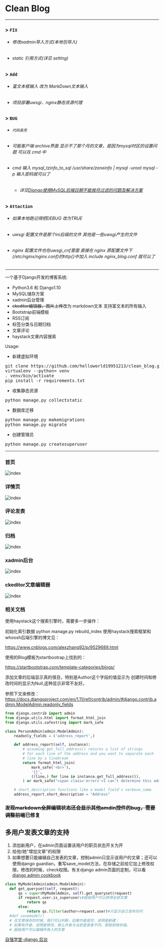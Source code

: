 # Clean Blog
---

###  > `FIX`

+ ###### 修改xadmin导入方式(本地包导入)
+ ###### static 引用方式(详见 setting)

### > `Add`

+ ###### 富文本框输入 改为 MarkDown文本输入 
+ ###### 项目部署uwsgi、nginx静态资源代理

### > `BUG`

+ ###### `代码高亮`
+ ###### 可能客户端 archive界面 显示不了那个月的文章，是因为mysql时区的设置问题 可以在 cmd 中
+ ######    cmd 输入 mysql_tzinfo_to_sql /usr/share/zoneinfo | mysql -uroot mysql -p 输入密码就可以了
   - ###### 详见[Django使用MySQL后端日期不能按月过滤的问题及解决方案](https://chowyi.com/Django%E4%BD%BF%E7%94%A8MySQL%E5%90%8E%E7%AB%AF%E6%97%A5%E6%9C%9F%E4%B8%8D%E8%83%BD%E6%8C%89%E6%9C%88%E8%BF%87%E6%BB%A4%E7%9A%84%E9%97%AE%E9%A2%98%E5%8F%8A%E8%A7%A3%E5%86%B3%E6%96%B9%E6%A1%88/ "Heading link")
   
### > `Attaction`

+ ###### 如果本地跑记得把DEBUG 改为TRUE
+ ###### uwsgi 配置文件是那个ini后缀的文件 其他是一些uwsgi产生的文件
+ ###### nginx 配置文件也在uwsgi_cnf里面 直接在 nginx 原配置文件下(/etc/nginx/nginx.conf)的http{}中加入 include nginx_blog.conf 就可以了
---

一个基于Django开发的博客系统:

- Python3.6 和 Django1.10
- MySQL储存方案
- xadmin后台管理
- <s>ckeditor编辑器，图片上传</s>改为 markdown文本 支持富文本的所有输入
- Bootstrap前端模板
- RSS订阅
- 标签分类与日期归档
- 文章评论
- haystack文章内容搜索

Usage:

- 新建虚拟环境

<pre>
git clone https://github.com/helloworld19951213/clean_blog.git
virtualenv --python=<py3path> venv
. venv/bin/activate
pip install -r requirements.txt
</pre>

- 收集静态资源

<pre>
python manage.py collectstatic
</pre>

- 数据库迁移

<pre>
python manage.py makemigrations
python manage.py migrate
</pre>

- 创建管理员
<pre>
python manage.py createsuperuser
</pre>

------
### 首页

![index](/pic/2.png)

### 详情页

![index](/pic/3.png)

### 评论发表

![index](/pic/8.png)

### 归档

![index](/pic/7.png)

### xadmin后台

![index](/pic/5.png)

### ckeditor文章编辑器

![index](/pic/1.png)

### 相关文档
使用haystack这个搜索引擎时，需要多一步操作：

初始化索引数据 python manage.py rebuild_index
使用haystack搜索框架和whoosh后端引擎的博文见：

https://www.cnblogs.com/alexzhang92/p/9529689.html

使用的Blog模板为startbootrap上找到的：

https://startbootstrap.com/template-categories/blogs/

添加文章的后端显示真的很丑，特别是Author这个字段的值显示为 创建时间和修改时间的显示为Null,这种显示非常不友好。

参照下文来修改： https://docs.djangoproject.com/en/1.11/ref/contrib/admin/#django.contrib.admin.ModelAdmin.readonly_fields
```python
from django.contrib import admin
from django.utils.html import format_html_join
from django.utils.safestring import mark_safe

class PersonAdmin(admin.ModelAdmin):
    readonly_fields = ('address_report',)

    def address_report(self, instance):
        # assuming get_full_address() returns a list of strings
        # for each line of the address and you want to separate each
        # line by a linebreak
        return format_html_join(
            mark_safe('<br>'),
            '{}',
            ((line,) for line in instance.get_full_address()),
        ) or mark_safe("<span class='errors'>I can't determine this address.</span>")

    # short_description functions like a model field's verbose_name
    address_report.short_description = "Address"
  ```
  ### <s>发现markdown全屏编辑状态还会显示其他amdin控件的bug，需要调整前端</s>已修复
  
  ## 多用户发表文章的支持
  1. 添加新用户，在admin页面设置该用户的职员状态开关为开
  2. 给他/她"增加文章"的权限
  3. 如果想要只能编辑自己发表的文章，控制admin只显示该用户的文章；还可以使用django guardian，重写save_model方法，在存储之前给它加上修改权限，修改的时候，check权限。有关django admin页面的定制，可以看[django admin cookbook](https://media.readthedocs.org/pdf/django-admin-cookbook/latest/django-admin-cookbook.pdf)
  ```python
  class MyModelAdmin(admin.ModelAdmin):
    def get_queryset(self, request):
        qs = super(MyModelAdmin, self).get_queryset(request)
        if request.user.is_superuser:#超级用户可以获得全部文章
            return qs
        else:
            return qs.filter(author=request.user)#只显示自己发布的问
    #def savemodel()
    # 在文章保存的时候，我们可以判断，如果作者是空，说明是新建；
    # 如果有作者，说明是修改，那么作者与当前登录者不同，那就拒绝存储。
    # 超级用户可以编辑所有人的文章
  ```
[自强学堂-django 后台](https://code.ziqiangxuetang.com/django/django-admin.html)
